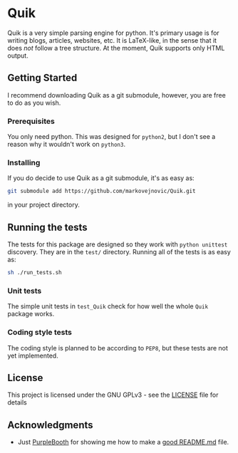 # Quik

Quik is a very simple parsing engine for python. It's primary usage is for writing blogs, articles, websites, etc. It is LaTeX-like, in the sense that it does *not* follow a tree structure. At the moment, Quik supports only HTML output.

## Getting Started

I recommend downloading Quik as a git submodule, however, you are free to do as you wish.

### Prerequisites

You only need python. This was designed for `python2`, but I don't see a reason why it wouldn't work on `python3`.

### Installing

If you do decide to use Quik as a git submodule, it's as easy as:

```bash
git submodule add https://github.com/markovejnovic/Quik.git
```

in your project directory.

## Running the tests

The tests for this package are designed so they work with `python unittest` discovery. They are in the `test/` directory. Running all of the tests is as easy as:

```bash
sh ./run_tests.sh
```

### Unit tests

The simple unit tests in `test_Quik` check for how well the whole `Quik` package works.

### Coding style tests

The coding style is planned to be according to `PEP8`, but these tests are not yet implemented.

## License

This project is licensed under the GNU GPLv3 - see the [LICENSE](LICENSE) file for details

## Acknowledgments

* Just [PurpleBooth](https://github.com/PurpleBooth) for showing me how to make a [good README.md](https://gist.github.com/PurpleBooth/109311bb0361f32d87a2) file.


